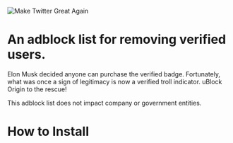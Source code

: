 ![Make Twitter Great Again](https://github.com/mitomenai/MakeTwitterGreatAgain/blob/main/logo.png?raw=true)

# An adblock list for removing verified users.

Elon Musk decided anyone can purchase the verified badge. Fortunately, what was once a sign of legitimacy is now a verified troll indicator. 
uBlock Origin to the rescue!

This adblock list does not impact company or government entities.
   
# How to Install
